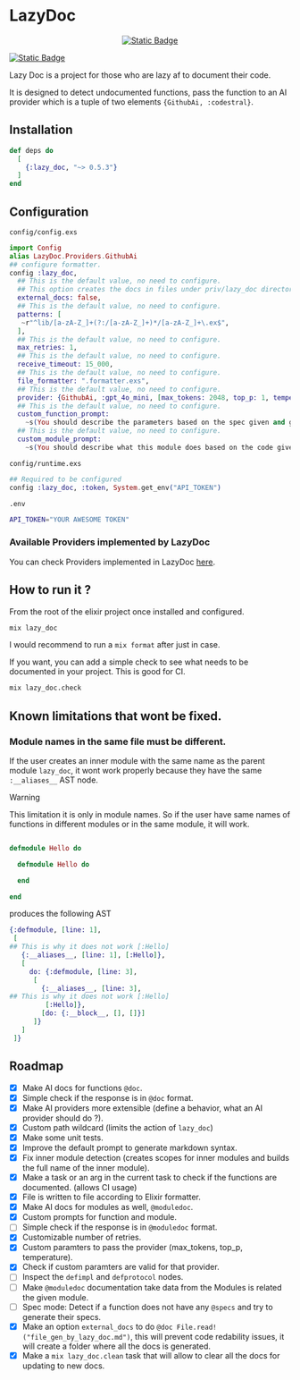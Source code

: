 # LazyDoc

<p align='center'>
<a href="https://pxp9.github.io/lazy-doc/"><img alt="Static Badge" src="https://img.shields.io/badge/GitHub%20Pages-222222?style=for-the-badge&logo=github&logoColor=white&label=Read%20the%20article!&link=https%3A%2F%2Fpxp9.github.io%2Flazy-doc"></a>

<a href="https://elixirforum.com/t/lazydoc-detect-undocumented-functions-and-pass-the-function-to-an-ai-provider-to-document-it/69818"><img alt="Static Badge" src="https://img.shields.io/badge/elixir-%25234B275F.svg?style=for-the-badge&logo=elixir&logoColor=white&label=Read%20the%20post!&color=purple&link=https%3A%2F%2Felixirforum.com%2Ft%2Flazydoc-detect-undocumented-functions-and-pass-the-function-to-an-ai-provider-to-document-it%2F69818"></a>
</p>

Lazy Doc is a project for those who are lazy af to document their code.

It is designed to detect undocumented functions, pass the function to an AI
provider which is a tuple of two elements `{GithubAi, :codestral}`.

## Installation

``` elixir
def deps do
  [
    {:lazy_doc, "~> 0.5.3"}
  ]
end
```

## Configuration

`config/config.exs`

``` elixir
import Config
alias LazyDoc.Providers.GithubAi
## configure formatter.
config :lazy_doc,
  ## This is the default value, no need to configure.
  ## This option creates the docs in files under priv/lazy_doc directory. 
  external_docs: false,
  ## This is the default value, no need to configure.
  patterns: [
   ~r"^lib/[a-zA-Z_]+(?:/[a-zA-Z_]+)*/[a-zA-Z_]+\.ex$",
  ],
  ## This is the default value, no need to configure.
  max_retries: 1,
  ## This is the default value, no need to configure.
  receive_timeout: 15_000,
  ## This is the default value, no need to configure.
  file_formatter: ".formatter.exs",
  ## This is the default value, no need to configure.
  provider: {GithubAi, :gpt_4o_mini, [max_tokens: 2048, top_p: 1, temperature: 1]},
  ## This is the default value, no need to configure.
  custom_function_prompt:
    ~s(You should describe the parameters based on the spec given and give a small description of the following function.\n\nPlease do it in the following format given as an example, important do not return the header of the function, do not return a explanation of the function, your output must be only the docs in the following format.\n\n@doc """\n\n## Parameters\n\n- transaction_id - foreign key of the Transactions table.\n## Description\n Performs a search in the database\n\n## Returns\n the Transaction corresponding to transaction_id\n\n"""\n\nFunction to document:\n),
  ## This is the default value, no need to configure.
  custom_module_prompt:
    ~s(You should describe what this module does based on the code given.\n\n Please do it in the following format given as an example, important do not return the code of the module, your output must be only the docs in the following format.\n\n@moduledoc """\n\nThe module GithubAi provides a way of communicating with Github AI API \(describes the main functionality of the module\).\n\n## Description\n\nIt implements the behavior Provider a standard way to use a provider in LazyDoc.\(gives a detailed description of what the module does\)\n"""\n\nModule to document:\n)
```

`config/runtime.exs`

``` elixir
## Required to be configured
config :lazy_doc, :token, System.get_env("API_TOKEN")
```

`.env`

``` bash
API_TOKEN="YOUR AWESOME TOKEN"
```

### Available Providers implemented by LazyDoc

You can check Providers implemented in LazyDoc [here](https://hexdocs.pm/lazy_doc/github_ai.html).

## How to run it ?

From the root of the elixir project once installed and configured.

``` bash
mix lazy_doc
```

I would recommend to run a `mix format` after just in case.

If you want, you can add a simple check to see what needs to be documented in
your project. This is good for CI.

``` bash
mix lazy_doc.check
```

## Known limitations that wont be fixed.

### Module names in the same file must be different.

If the user creates an inner module with the same name as the parent module
`lazy_doc`, it wont work properly because they have the same `:__aliases__` AST
node.

> [!WARNING]
> This limitation it is only in module names. So if the user have same
> names of functions in different modules or in the same module, it will work.

``` elixir

defmodule Hello do

  defmodule Hello do

  end

end
```

produces the following AST

``` elixir
{:defmodule, [line: 1],
 [
## This is why it does not work [:Hello] 
   {:__aliases__, [line: 1], [:Hello]},
   [
     do: {:defmodule, [line: 3],
      [
        {:__aliases__, [line: 3],
## This is why it does not work [:Hello] 
         [:Hello]},
        [do: {:__block__, [], []}]
      ]}
   ]
 ]}
```

## Roadmap

- [X] Make AI docs for functions `@doc`.
- [X] Simple check if the response is in `@doc` format.
- [X] Make AI providers more extensible (define a behavior, what an AI provider
  should do ?).
- [X] Custom path wildcard (limits the action of `lazy_doc`)
- [X] Make some unit tests.
- [X] Improve the default prompt to generate markdown syntax.
- [X] Fix inner module detection (creates scopes for inner modules and builds
  the full name of the inner module).
- [X] Make a task or an arg in the current task to check if the functions are
  documented. (allows CI usage)
- [X] File is written to file according to Elixir formatter.
- [X] Make AI docs for modules as well, `@moduledoc`.
- [X] Custom prompts for function and module.
- [ ] Simple check if the response is in `@moduledoc` format.
- [X] Customizable number of retries.
- [X] Custom paramters to pass the provider (max\_tokens, top\_p, temperature).
- [X] Check if custom paramters are valid for that provider.
- [ ] Inspect the `defimpl` and `defprotocol` nodes.
- [ ] Make `@moduledoc` documentation take data from the Modules is related the
  given module.
- [ ] Spec mode: Detect if a function does not have any `@specs` and try to
  generate their specs.
- [X] Make an option `external_docs` to do `@doc
  File.read!("file_gen_by_lazy_doc.md")`, this will prevent code redability
  issues, it will create a folder where all the docs is generated.
- [X] Make a `mix lazy_doc.clean` task that will allow to clear all the docs for
  updating to new docs.
